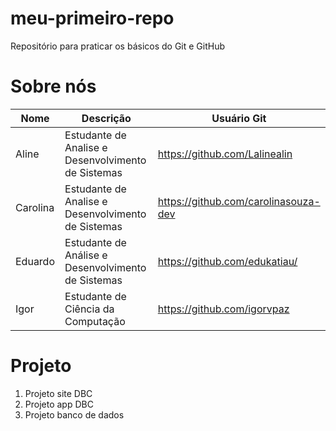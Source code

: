 # meu-primeiro-repo
Repositório para praticar os básicos do Git e GitHub

# Sobre nós

| Nome  | Descrição | Usuário Git |
| ------------- | ------------- | ------------- |
| Aline  | Estudante de Analise e Desenvolvimento de Sistemas | https://github.com/Lalinealin | 
| Carolina  | Estudante de Analise e Desenvolvimento de Sistemas  | https://github.com/carolinasouza-dev |
| Eduardo  | Estudante de Análise e Desenvolvimento de Sistemas  | https://github.com/edukatiau/  |
| Igor  | Estudante de Ciência da Computação |  https://github.com/igorvpaz |

# Projeto

1. Projeto site DBC
2. Projeto app DBC
3. Projeto banco de dados